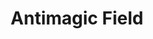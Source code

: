 ---
title: "Antimagic Field"
index: "antimagic-field"
permalink: /spells/antimagic-field/
tags:
  - Spell
  - 8th Level
  - Abjuration
available_for:
  - Cleric
  - Wizard
level: "8th Level"
school: "Abjuration"
area: "10 ft"
shape: "Sphere"
comp:
  - V
  - S
  - M
material: "a pinch of powdered iron or iron filings."
duration: "1 Hour"
concentration: true
description: |
  A 10-foot-radius invisible sphere of antimagic surrounds you. This area is divorced from the magical energy that suffuses the multiverse. Within the sphere, spells can't be cast, summoned creatures disappear, and even magic items become mundane. Until the spell ends, the sphere moves with you, centered on you.

  Spells and other magical effects, except those created by an artifact or a deity, are suppressed in the sphere and can't protrude into it. A slot expended to cast a suppressed spell is consumed. While an effect is suppressed, it doesn't function, but the time it spends suppressed counts against its duration.

  ***Targeted Effects.*** Spells and other magical effects, such as magic missile and charm person, that target a creature or an object in the sphere have no effect on that target.

  ***Areas of Magic.*** The area of another spell or magical effect, such as fireball, can't extend into the sphere. If the sphere overlaps an area of magic, the part of the area that is covered by the sphere is suppressed. For example, the flames created by a wall of fire are suppressed within the sphere, creating a gap in the wall if the overlap is large enough.

  ***Spells.*** Any active spell or other magical effect on a creature or an object in the sphere is suppressed while the creature or object is in it.

  ***Magic Items.*** The properties and powers of magic items are suppressed in the sphere. For example, a +1 longsword in the sphere functions as a nonmagical longsword.

  A magic weapon's properties and powers are suppressed if it is used against a target in the sphere or wielded by an attacker in the sphere. If a magic weapon or a piece of magic ammunition fully leaves the sphere (for example, if you fire a magic arrow or throw a magic spear at a target outside the sphere), the magic of the item ceases to be suppressed as soon as it exits.

  ***Magical Travel.*** Teleportation and planar travel fail to work in the sphere, whether the sphere is the destination or the departure point for such magical travel. A portal to another location, world, or plane of existence, as well as an opening to an extradimensional space such as that created by the rope trick spell, temporarily closes while in the sphere.

  ***Creatures and Objects.*** A creature or object summoned or created by magic temporarily winks out of existence in the sphere. Such a creature instantly reappears once the space the creature occupied is no longer within the sphere.

  ***Dispel Magic.*** Spells and magical effects such as dispel magic have no effect on the sphere. Likewise, the spheres created by different antimagic field spells don't nullify each other.
excerpt: "A 10-foot-radius invisible sphere of antimagic surrounds you."
source: "Basic Rules"
---